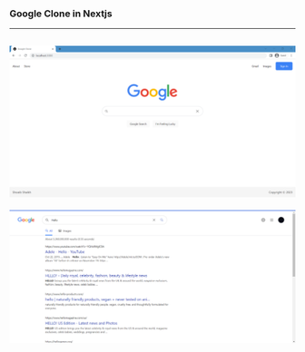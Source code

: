 ### Google Clone in Nextjs

---

## ![Page1 Screenshot](assets/ss.png "Page1 Screenshot")

![Page2 Screenshot](assets/ss2.png "Page2 Screenshot")
